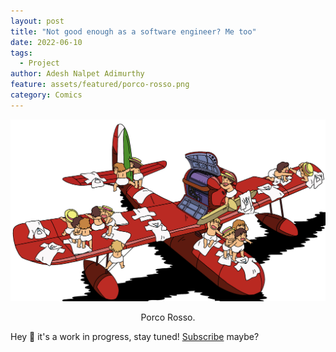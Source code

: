```yaml
---
layout: post
title: "Not good enough as a software engineer? Me too"
date: 2022-06-10
tags:
  - Project
author: Adesh Nalpet Adimurthy
feature: assets/featured/porco-rosso.png
category: Comics
---
```


<img class="center-image" src="./assets/featured/porco-rosso.png" /> 
<p style="text-align: center;">Porco Rosso. </p>

Hey 👋 it's a work in progress, stay tuned! [Subscribe](https://pyblog.medium.com/subscribe) maybe?


